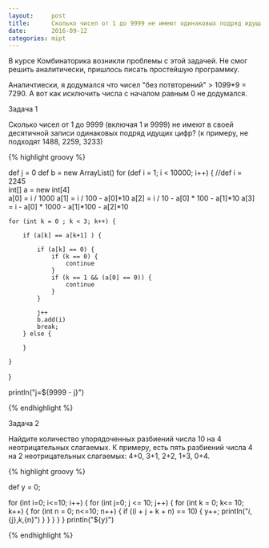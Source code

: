 ```yaml
---
layout:     post
title:      Сколько чисел от 1 до 9999 не имеют одинаковых подряд идущих цифр?
date:       2016-09-12
categories: mipt
---
```


В курсе Комбинаторика возникли проблемы с этой задачей. Не смог решить аналитически, пришлось писать простейшую программку.

Аналичтиески, я додумался что чисел "без потвторений" > 10*9*9*9 = 7290. А вот как исключить числа с началом равным 0 не додумался. 

Задача 1

Сколько чисел от 1 до 9999 (включая 1 и 9999) не имеют в своей десятичной записи одинаковых подряд идущих цифр? (к примеру, не подходят 1488, 2259, 3233)

{% highlight groovy %}

def j = 0
def b = new ArrayList<Integer>()
for (def i = 1; i < 10000; i++) {
//def i = 2245   
    int[] a = new int[4]   
    a[0] = i / 1000 
    a[1] = i / 100  -  a[0]*10
    a[2] = i / 10 - a[0] * 100 - a[1]*10
    a[3] = i - a[0] * 1000 - a[1]*100 - a[2]*10
    
    for (int k = 0 ; k < 3; k++) {
        
        if (a[k] == a[k+1] ) {
        
            if (a[k] == 0) {
                if (k == 0) {
                    continue
                }
                if (k == 1 && (a[0] == 0)) {
                    continue
                }
            }
            
            j++
            b.add(i)
            break;
        } else {
            
        }
    
    }
    
}

println("j=${9999 - j}")

{% endhighlight %}

Задача 2

Найдите количество упорядоченных разбиений числа 10 на 4 неотрицательных слагаемых. К примеру, есть пять разбиений числа 4 на 2 неотрицательных слагаемых: 4+0, 3+1, 2+2, 1+3, 0+4.

{% highlight groovy %}

def y = 0;

for (int i=0; i<=10; i++) {
    for (int j=0; j <= 10; j++) {
        for (int k = 0; k<= 10; k++) {
            for (int n = 0; n<=10; n++) {
                if ((i + j + k + n) == 10) {
                    y++;
                    println("${i},${j},${k},${n}")
                }
            }
        }
    }
}
println("${y}")

{% endhighlight %}